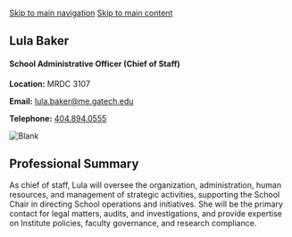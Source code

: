 [Skip to main navigation](https://www.me.gatech.edu/staff/baker#main-navigation) [Skip to main content](https://www.me.gatech.edu/staff/baker#main-content)

## Lula Baker

#### School Administrative Officer (Chief of Staff)

**Location:** MRDC 3107

**Email:** [lula.baker@me.gatech.edu](mailto:lula.baker@me.gatech.edu)

**Telephone:** [404.894.0555](tel:404.894.0555)

![Blank](https://www.me.gatech.edu/sites/default/files/2024-12/imgonline-com-ua-shape-1uhHPPQZOu.png)

## Professional Summary

As chief of staff, Lula will oversee the organization, administration, human resources, and management of strategic activities, supporting the School Chair in directing School operations and initiatives. She will be the primary contact for legal matters, audits, and investigations, and provide expertise on Institute policies, faculty governance, and research compliance.